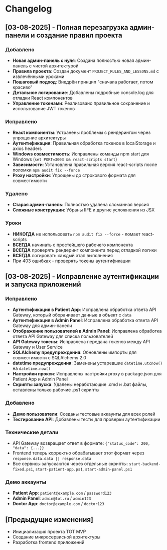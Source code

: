 # Changelog

## [03-08-2025] - Полная перезагрузка админ-панели и создание правил проекта

### Добавлено
- **Новая админ-панель с нуля**: Создана полностью новая админ-панель с чистой архитектурой
- **Правила проекта**: Создан документ `PROJECT_RULES_AND_LESSONS.md` с извлечёнными уроками
- **Пошаговый подход**: Внедрён принцип "сначала работает, потом красиво"
- **Детальное логирование**: Добавлены подробные console.log для отладки React компонентов
- **Управление токенами**: Реализовано правильное сохранение и использование JWT токенов

### Исправлено
- **React компоненты**: Устранены проблемы с рендерингом через упрощение архитектуры
- **Аутентификация**: Правильная обработка токенов в localStorage и axios headers
- **Windows совместимость**: Исправлены команды npm start для Windows (`set PORT=3003 && react-scripts start`)
- **Зависимости**: Установлена правильная версия react-scripts после поломки `npm audit fix --force`
- **Proxy настройки**: Упрощены до строкового формата для совместимости

### Удалено
- **Старая админ-панель**: Полностью удалена сломанная версия
- **Сложные конструкции**: Убраны IIFE и другие усложнения из JSX

### Уроки
- **НИКОГДА** не использовать `npm audit fix --force` - ломает react-scripts
- **ВСЕГДА** начинать с простейшего рабочего компонента
- **ВСЕГДА** проверять рендеринг компонента перед отладкой логики
- **ВСЕГДА** логировать каждый этап выполнения
- При 403 ошибках - проверять токены аутентификации

## [03-08-2025] - Исправление аутентификации и запуска приложений

### Исправлено
- **Аутентификация в Patient App**: Исправлена обработка ответа API Gateway, который оборачивает данные в объект с `data`
- **Аутентификация в Admin Panel**: Исправлена обработка ответа API Gateway для админ-панели
- **Отображение пользователей в Admin Panel**: Исправлена обработка ответа API Gateway для списка пользователей
- **API Gateway токены**: Исправлена передача токенов между API Gateway и User Service
- **SQLAlchemy предупреждения**: Обновлены импорты для совместимости с SQLAlchemy 2.0
- **datetime предупреждения**: Заменены устаревшие `datetime.utcnow()` на `datetime.now()`
- **Настройки прокси**: Исправлены настройки proxy в package.json для Patient App и Admin Panel
- **Скрипты запуска**: Удалены неработающие .cmd и .bat файлы, оставлены только рабочие .ps1 скрипты

### Добавлено
- **Демо пользователи**: Созданы тестовые аккаунты для всех ролей
- **Тестирование API**: Добавлены тесты для проверки аутентификации

### Технические детали
- API Gateway возвращает ответ в формате: `{"status_code": 200, "data": {...}}`
- Frontend теперь корректно обрабатывает этот формат через `response.data.data || response.data`
- Все сервисы запускаются через отдельные скрипты: `start-backend-fixed.ps1`, `start-patient-app.ps1`, `start-admin-panel.ps1`

### Демо аккаунты
- **Patient App**: `patient@example.com` / `password123`
- **Admin Panel**: `admin@tot.ru` / `admin123`
- **Doctor App**: `doctor@example.com` / `doctor123`

## [Предыдущие изменения]
- Инициализация проекта ТОТ MVP
- Создание микросервисной архитектуры
- Разработка frontend приложений 